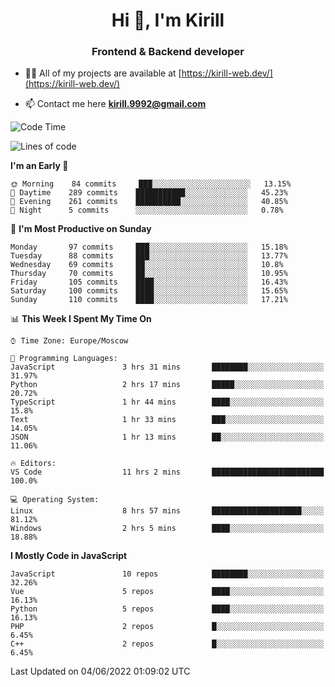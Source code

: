 <h1 align="center">Hi 👋, I'm Kirill</h1>
<h3 align="center">Frontend & Backend developer</h3>

- 👨‍💻 All of my projects are available at [https://kirill-web.dev/](https://kirill-web.dev/)

- 📫 Contact me here **kirill.9992@gmail.com**











<!--START_SECTION:waka-->
![Code Time](http://img.shields.io/badge/Code%20Time-0%20secs-blue)

![Lines of code](https://img.shields.io/badge/From%20Hello%20World%20I%27ve%20Written-477%20Thousand%20lines%20of%20code-blue)

**I'm an Early 🐤** 

```text
🌞 Morning    84 commits     ███░░░░░░░░░░░░░░░░░░░░░░   13.15% 
🌆 Daytime    289 commits    ███████████░░░░░░░░░░░░░░   45.23% 
🌃 Evening    261 commits    ██████████░░░░░░░░░░░░░░░   40.85% 
🌙 Night      5 commits      ░░░░░░░░░░░░░░░░░░░░░░░░░   0.78%

```
📅 **I'm Most Productive on Sunday** 

```text
Monday       97 commits     ███░░░░░░░░░░░░░░░░░░░░░░   15.18% 
Tuesday      88 commits     ███░░░░░░░░░░░░░░░░░░░░░░   13.77% 
Wednesday    69 commits     ██░░░░░░░░░░░░░░░░░░░░░░░   10.8% 
Thursday     70 commits     ██░░░░░░░░░░░░░░░░░░░░░░░   10.95% 
Friday       105 commits    ████░░░░░░░░░░░░░░░░░░░░░   16.43% 
Saturday     100 commits    ████░░░░░░░░░░░░░░░░░░░░░   15.65% 
Sunday       110 commits    ████░░░░░░░░░░░░░░░░░░░░░   17.21%

```


📊 **This Week I Spent My Time On** 

```text
⌚︎ Time Zone: Europe/Moscow

💬 Programming Languages: 
JavaScript               3 hrs 31 mins       ████████░░░░░░░░░░░░░░░░░   31.97% 
Python                   2 hrs 17 mins       █████░░░░░░░░░░░░░░░░░░░░   20.72% 
TypeScript               1 hr 44 mins        ████░░░░░░░░░░░░░░░░░░░░░   15.8% 
Text                     1 hr 33 mins        ███░░░░░░░░░░░░░░░░░░░░░░   14.05% 
JSON                     1 hr 13 mins        ██░░░░░░░░░░░░░░░░░░░░░░░   11.06%

🔥 Editors: 
VS Code                  11 hrs 2 mins       █████████████████████████   100.0%

💻 Operating System: 
Linux                    8 hrs 57 mins       ████████████████████░░░░░   81.12% 
Windows                  2 hrs 5 mins        ████░░░░░░░░░░░░░░░░░░░░░   18.88%

```

**I Mostly Code in JavaScript** 

```text
JavaScript               10 repos            ████████░░░░░░░░░░░░░░░░░   32.26% 
Vue                      5 repos             ████░░░░░░░░░░░░░░░░░░░░░   16.13% 
Python                   5 repos             ████░░░░░░░░░░░░░░░░░░░░░   16.13% 
PHP                      2 repos             █░░░░░░░░░░░░░░░░░░░░░░░░   6.45% 
C++                      2 repos             █░░░░░░░░░░░░░░░░░░░░░░░░   6.45%

```



 Last Updated on 04/06/2022 01:09:02 UTC
<!--END_SECTION:waka-->
